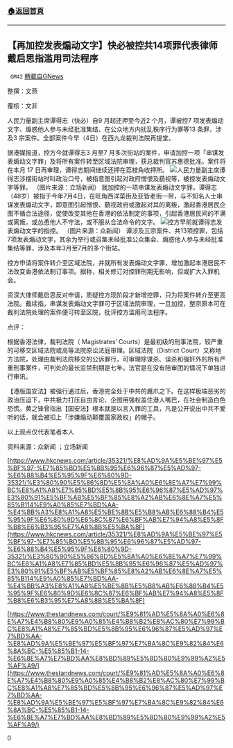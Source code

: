 ###  [:house:返回首頁](https://github.com/ourhimalayas/txt)
---

## 【再加控发表煽动文字】快必被控共14项罪代表律师戴启思指滥用司法程序
` GM42` [轉載自GNews](https://gnews.org/zh-hans/528203/)

整撰：文燕

覆核：文非

人民力量副主席谭得志（快必）自9 月起还押至今近2 个月，谭被控7 项发表煽动文字、煽惑他人参与未经批准集结、在公众地方内扰乱秩序行为罪等13 条罪，涉及3 宗案件。全部案件今早（4日）在西九龙裁判法院再提堂。

据港媒报道，控方今就谭得志3 月至7 月多次街站的案件，申请加控一项「串谋发表煽动文字罪」及将所有案件转至区域法院审理，获总裁判官苏惠德批准。案件将在本月 17 日再审理，谭得志期间继续还押在荔枝角收押所。
![]()![](https://gnews-media-offload.s3.amazonaws.com/wp-content/uploads/2020/11/04123814/image001-7.png)人民力量副主席谭得志涉摆街站时叫政治口号，被指意图引起对政府憎恨及藐视等，被控发表煽动文字等罪。 （图片来源：立场新闻）
就加控的一项串谋发表煽动文字罪，谭得志（48岁）被指于今年7月4日，在旺角西洋菜街及亚皆老街一带，与不知名人士串谋发表煽动文字，即意图引起憎恨、藐视政府或激起对其的离叛，激起香港居民企图不循合法途径，促使改变其他在香港的依法制定的事项，引起香港居民间的不满或离叛，或怂恿他人不守法，或不服从合法命令的文字。
![]()![](https://gnews-media-offload.s3.amazonaws.com/wp-content/uploads/2020/11/04123757/image002.png)控方早前就谭得志发表煽动文字的指控。 （图片来源：众新闻）
谭涉及三宗案件、共13项控罪，包括7项发表煽动文字，其余为举行或召集未经批准公众集会、煽惑他人参与未经批准集结等罪，涉及本年3月至7月的多个街站。

控方申请将案件转介至区域法院，并就所有发表煽动文字罪，增加激起本港居民不法改变香港依法制订事项。据称，相关修订对控罪刑期无影响，但或扩大入罪机会。

资深大律师戴启思反对申请，质疑控方现阶段才新增控罪，只为将案件转介至更高法院。戴续指，串谋发表煽动文字罪可于区域法院审理，一旦加控，整宗原本可在裁判法院处理的案件便可转至区院，批评控方滥用司法程序。

点评：

根据香港法律，裁判法院（ Magistrates’ Courts）是最初级的刑事法院，较严重的可移交区域法院或高等法院原讼法庭审理。区域法院（District Court）又称地方法院，处理由裁判法院移交的公诉罪行，可审理除谋杀、误杀和强奸外的所有严重刑事案件，可判处的最长监禁刑期是七年。法官是在没有陪审团的情况下单独进行审讯。

【港版国安法】被强行通过后，香港完全处于中共的魔爪之下。在这样极端恶劣的政治压迫下，中共极力打压自由言论、企图用强权盖住港人嘴巴，在社会制造白色恐慌。黄之锋曾指出【国安法】根本就是以言入罪的工具，凡是公开说出中共不爱听的话，就会被扣上「涉嫌煽动颠覆国家政权」的帽子。

以上观点仅代表笔者本人

资料来源：众新闻 ；立场新闻

[https://www.hkcnews.com/article/35321/%E8%AD%9A%E5%BE%97%E5%BF%97-%E7%85%BD%E5%8B%95%E6%96%87%E5%AD%97-%E6%88%B4%E5%95%9F%E6%80%9D-35321/%E3%80%90%E5%86%8D%E5%8A%A0%E6%8E%A7%E7%99%BC%E8%A1%A8%E7%85%BD%E5%8B%95%E6%96%87%E5%AD%97%E3%80%91%E5%BF%AB%E5%BF%85%E8%A2%AB%E6%8E%A7%E5%85%B114%E9%A0%85%E7%BD%AA-%E4%BB%A3%E8%A1%A8%E5%BE%8B%E5%B8%AB%E6%88%B4%E5%95%9F%E6%80%9D%E6%8C%87%E6%BF%AB%E7%94%A8%E5%8F%B8%E6%B3%95%E7%A8%8B%E5%BA%8F](https://www.hkcnews.com/article/35321/%E8%AD%9A%E5%BE%97%E5%BF%97-%E7%85%BD%E5%8B%95%E6%96%87%E5%AD%97-%E6%88%B4%E5%95%9F%E6%80%9D-35321/%E3%80%90%E5%86%8D%E5%8A%A0%E6%8E%A7%E7%99%BC%E8%A1%A8%E7%85%BD%E5%8B%95%E6%96%87%E5%AD%97%E3%80%91%E5%BF%AB%E5%BF%85%E8%A2%AB%E6%8E%A7%E5%85%B114%E9%A0%85%E7%BD%AA-%E4%BB%A3%E8%A1%A8%E5%BE%8B%E5%B8%AB%E6%88%B4%E5%95%9F%E6%80%9D%E6%8C%87%E6%BF%AB%E7%94%A8%E5%8F%B8%E6%B3%95%E7%A8%8B%E5%BA%8F)

[https://www.thestandnews.com/court/%E9%81%AD%E5%8A%A0%E6%8E%A7%E4%B8%80%E9%A0%85%E4%B8%B2%E8%AC%80%E7%99%BC%E8%A1%A8%E7%85%BD%E5%8B%95%E6%96%87%E5%AD%97%E7%BD%AA-%E8%AD%9A%E5%BE%97%E5%BF%97%E7%BA%8C%E9%82%84%E6%8A%BC-%E5%85%B1-14-%E6%8E%A7%E7%BD%AA%E8%BD%89%E5%8D%80%E9%99%A2%E5%AF%A9/](https://www.thestandnews.com/court/%E9%81%AD%E5%8A%A0%E6%8E%A7%E4%B8%80%E9%A0%85%E4%B8%B2%E8%AC%80%E7%99%BC%E8%A1%A8%E7%85%BD%E5%8B%95%E6%96%87%E5%AD%97%E7%BD%AA-%E8%AD%9A%E5%BE%97%E5%BF%97%E7%BA%8C%E9%82%84%E6%8A%BC-%E5%85%B1-14-%E6%8E%A7%E7%BD%AA%E8%BD%89%E5%8D%80%E9%99%A2%E5%AF%A9/)

0
